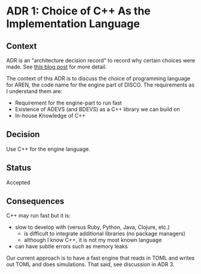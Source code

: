 # ADR 1: Choice of C++ As the Implementation Language

## Context

ADR is an "architecture decision record" to record why certain choices were made.
See [this blog post](http://thinkrelevance.com/blog/2011/11/15/documenting-architecture-decisions) for more detail.

The context of this ADR is to discuss the choice of programming language for AREN, the code name for the engine part of DISCO.
The requirements as I understand them are:

- Requirement for the engine-part to run fast
- Existence of ADEVS (and BDEVS) as a C++ library we can build on
- In-house Knowledge of C++

## Decision

Use C++ for the engine language.


## Status

Accepted


## Consequences

C++ may run fast but it is:

- slow to develop with (versus Ruby, Python, Java, Clojure, etc.)
    - is difficult to integrate additional libraries (no package managers)
    - although I know C++, it is not my most known language
- can have subtle errors such as memory leaks

Our current approach is to have a fast engine that reads in TOML and writes out TOML and does simulations.
That said, see discussion in ADR 3.
